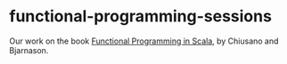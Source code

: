 # functional-programming-sessions

Our work on the book [Functional Programming in Scala][book], by Chiusano and Bjarnason.

[book]: https://www.manning.com/books/functional-programming-in-scala
